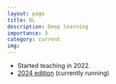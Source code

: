 ```yaml
---
layout: page
title: DL
description: Deep learning
importance: 3
category: current
img: 
---
```


* Started teaching in 2022.
* [2024 edition](https://bykhov.github.io/sce_dl_2024/) (currently running)